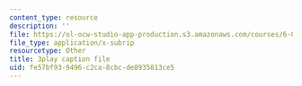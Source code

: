 ```yaml
---
content_type: resource
description: ''
file: https://ol-ocw-studio-app-production.s3.amazonaws.com/courses/6-00sc-introduction-to-computer-science-and-programming-spring-2011/fe57bf939496c2ca8cbcde8935813ce5_aqd0sR5rygk.srt
file_type: application/x-subrip
resourcetype: Other
title: 3play caption file
uid: fe57bf93-9496-c2ca-8cbc-de8935813ce5
---
```

